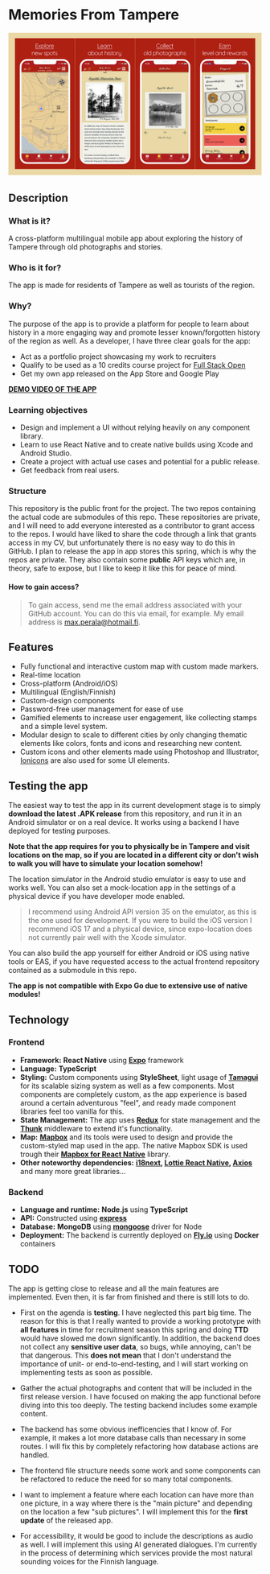 # Memories From Tampere 


![screenshots](screenshots.jpg)

## Description

### What is it?

A cross-platform multilingual mobile app about exploring the history of Tampere through old photographs and stories.
### Who is it for?

The app is made for residents of Tampere as well as tourists of the region.
### Why?

The purpose of the app is to provide a platform for people to learn about history in a more engaging way and promote lesser known/forgotten history of the region as well. As a developer, I have three clear goals for the app:
- Act as a portfolio project showcasing my work to recruiters
- Qualify to be used as a 10 credits course project for [Full Stack Open](https://fullstackopen.com/)
- Get my own app released on the App Store and Google Play

**[DEMO VIDEO OF THE APP](https://vimeo.com/1044428510)**

### Learning objectives

* Design and implement a UI without relying heavily on any component library.
* Learn to use React Native and to create native builds using Xcode and Android Studio.
* Create a project with actual use cases and potential for a public release.
* Get feedback from real users.

### Structure

This repository is the public front for the project. The two repos containing the actual code are submodules of this repo. These repositories are private, and I will need to add everyone interested as a contributor to grant access to the repos. I would have liked to share the code through a link that grants access in my CV, but unfortunately there is no easy way to do this in GitHub. I plan to release the app in app stores this spring, which is why the repos are private. They also contain some **public** API keys which are, in theory, safe to expose, but I like to keep it like this for peace of mind.
#### How to gain access?
> To gain access, send me the email address associated with your GitHub account.
> You can do this via email, for example. My email address is max.perala@hotmail.fi.


## Features

* Fully functional and interactive custom map with custom made markers.
* Real-time location
* Cross-platform (Android/iOS)
* Multilingual (English/Finnish)
* Custom-design components
* Password-free user management for ease of use
* Gamified elements to increase user engagement, like collecting stamps and a simple level system.
* Modular design to scale to different cities by only changing thematic elements like colors, fonts and icons and researching new content.
* Custom icons and other elements made using Photoshop and Illustrator, [Ionicons](https://github.com/ionic-team/ionicons) are also used for some UI elements.

## Testing the app

The easiest way to test the app in its current development stage is to simply **download the latest .APK release** from this repository, and run it in an Android simulator or on a real device. It works using a backend I have deployed for testing purposes.

**Note that the app requires for you to physically be in Tampere and visit locations on the map, so if you are located in a different city or don't wish to walk you will have to simulate your location somehow!**

The location simulator in the Android studio emulator is easy to use and works well. You can also set a mock-location app in the settings of a physical device if you have developer mode enabled.

> I recommend using Android API version 35 on the emulator, as this is the one used for development. If you were to build the iOS version I recommend iOS 17 and a physical device,
> since expo-location does not currently pair well with the Xcode simulator.

You can also build the app yourself for either Android or iOS using native tools or EAS, if you have requested access to the actual frontend repository contained as a submodule in this repo.

**The app is not compatible with Expo Go due to extensive use of native modules!**

## Technology

### Frontend

* **Framework:**  **React Native** using **[Expo](https://github.com/expo/expo)** framework
* **Language:**  **TypeScript**
* **Styling:**  Custom components using **StyleSheet**, light usage of **[Tamagui](https://github.com/tamagui/tamagui)** for its scalable sizing system as well as a few components. Most components are completely custom, as the app experience is based around a certain adventurous "feel", and ready made component libraries feel too vanilla for this.
* **State Management:**  The app uses **[Redux](https://github.com/reduxjs/redux)** for state management and the **[Thunk](https://github.com/reduxjs/redux-thunk)** middleware to extend it's functionality.
* **Map:**  **[Mapbox](https://www.mapbox.com/)** and its tools were used to design and provide the custom-styled map used in the app. The native Mapbox SDK is used trough their **[Mapbox for React Native](https://github.com/rnmapbox/maps)** library.
* **Other noteworthy dependencies:**  **[i18next](https://github.com/i18next/i18next), [Lottie React Native](https://github.com/lottie-react-native/lottie-react-native), [Axios](https://github.com/axios/axios)** and many more great libraries...

### Backend

* **Language and runtime:** **Node.js** using **TypeScript** 
* **API:** Constructed using **[express](https://github.com/expressjs/express)** 
* **Database:** **MongoDB** using **[mongoose](https://github.com/Automattic/mongoose)** driver for Node
* **Deployment:** The backend is currently deployed on **[Fly.io](https://fly.io/)** using **Docker** containers

## TODO

The app is getting close to release and all the main features are implemented. Even then, it is far from finished and there is still lots to do.

* First on the agenda is **testing**. I have neglected this part big time. The reason for this is that I really wanted to provide a working prototype with **all features** in time for recruitment season this spring and doing **TTD** would have slowed me down significantly. In addition, the backend does not collect any **sensitive user data**, so bugs, while annoying, can't be that dangerous. This **does not mean** that I don't understand the importance of unit- or end-to-end-testing, and I will start working on implementing tests as soon as possible.

* Gather the actual photographs and content that will be included in the first release version. I have focused on making the app functional before diving into this too deeply. The testing backend includes some example content.

* The backend has some obvious inefficencies that I know of. For example, it makes a lot more database calls than necessary in some routes. I will fix this by completely refactoring how database actions are handled.

* The frontend file structure needs some work and some components can be refactored to reduce the need for so many total components.

* I want to implement a feature where each location can have more than one picture, in a way where there is the "main picture" and depending on the location a few "sub pictures". I will implement this for the **first update** of the released app.

* For accessibility, it would be good to include the descriptions as audio as well. I will implement this using AI generated dialogues. I'm currently in the process of determining which services provide the most natural sounding voices for the Finnish language.